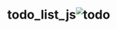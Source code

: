 # todo_list_js![todo](https://user-images.githubusercontent.com/111733480/198950965-275c3a1f-d96d-45ea-8d1c-61158772bf41.png)
